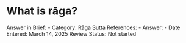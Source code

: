 # What is rāga?

Answer in Brief: -
 Category: Rāga
Sutta References: -
Answer: -
Date Entered: March 14, 2025
Review Status: Not started